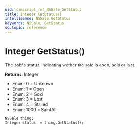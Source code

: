 ```yaml
---
uid: crmscript_ref_NSSale_GetStatus
title: Integer GetStatus()
intellisense: NSSale.GetStatus
keywords: NSSale, GetStatus
so.topic: reference
---
```


# Integer GetStatus()

The sale's status, indicating wether the sale is open, sold or lost.

**Returns:** Integer

* Enum: 0 = Unknown
* Enum: 1 = Open
* Enum: 2 = Sold
* Enum: 3 = Lost
* Enum: 4 = Stalled
* Enum: 1000 = SaintAll

```crmscript
NSSale thing;
Integer status  = thing.GetStatus();
```

